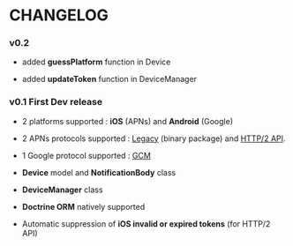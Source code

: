 # CHANGELOG

### v0.2

- added **guessPlatform** function in Device

- added **updateToken** function in DeviceManager

### v0.1 First Dev release

- 2 platforms supported : **iOS** (APNs) and **Android** (Google)
- 2 APNs protocols supported : [Legacy](https://developer.apple.com/library/content/documentation/NetworkingInternet/Conceptual/RemoteNotificationsPG/BinaryProviderAPI.html) (binary package) and [HTTP/2 API](https://developer.apple.com/library/content/documentation/NetworkingInternet/Conceptual/RemoteNotificationsPG/APNSOverview.html).
- 1 Google protocol supported : [GCM](https://developers.google.com/cloud-messaging)

- **Device** model and **NotificationBody** class

- **DeviceManager** class

- **Doctrine ORM** natively supported

- Automatic suppression of **iOS invalid or expired tokens** (for HTTP/2 API)